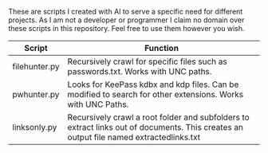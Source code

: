 These are scripts I created with AI to serve a specific need for different projects. As I am not a developer or programmer I claim no domain over these scripts in this repository. Feel free to use them however you wish.

| Script | Function |
| ------------- | ------------- |
| filehunter.py  | Recursively crawl for specific files such as passwords.txt. Works with UNC paths.  |
| pwhunter.py | Looks for KeePass kdbx and kdp files. Can be modified to search for other extensions. Works with UNC Paths.  |
| linksonly.py | Recursively crawl a root folder and subfolders to extract links out of documents. This creates an output file named extractedlinks.txt |
